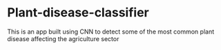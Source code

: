 # Plant-disease-classifier
This is an app built using CNN to detect some of the most common plant disease affecting the agriculture sector

